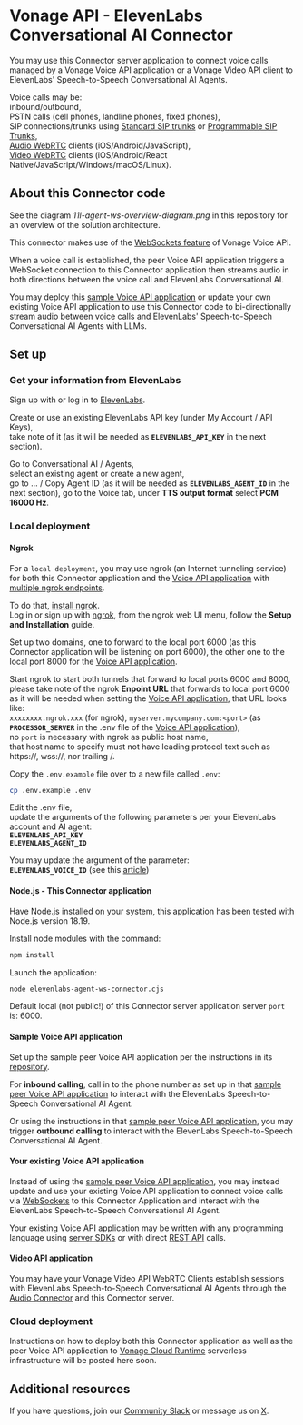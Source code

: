 # Vonage API - ElevenLabs Conversational AI Connector

You may use this Connector server application to connect voice calls managed by a Vonage Voice API application or a Vonage Video API client to ElevenLabs' Speech-to-Speech Conversational AI Agents.

Voice calls may be:</br>
inbound/outbound,</br>
PSTN calls (cell phones, landline phones, fixed phones),</br>
SIP connections/trunks using [Standard SIP trunks](https://developer.vonage.com/en/sip/overview) or [Programmable SIP Trunks](https://developer.vonage.com/en/voice/voice-api/concepts/programmable-sip),</br>
[Audio WebRTC](https://developer.vonage.com/en/vonage-client-sdk/overview) clients (iOS/Android/JavaScript),</br>
[Video WebRTC](https://tokbox.com/developer/sdks) clients (iOS/Android/React Native/JavaScript/Windows/macOS/Linux).

## About this Connector code

See the diagram _11l-agent-ws-overview-diagram.png_ in this repository for an overview of the solution architecture.

This connector makes use of the [WebSockets feature](https://developer.vonage.com/en/voice/voice-api/concepts/websockets) of Vonage Voice API.</br>

When a voice call is established, the peer Voice API application triggers a WebSocket connection to this Connector application then streams audio in both directions between the voice call and ElevenLabs Conversational AI. 

You may deploy this [sample Voice API application](https://github.com/nexmo-se/voice-to-ai-engines) or update your own existing Voice API application to use this Connector code to bi-directionally stream audio between voice calls and ElevenLabs' Speech-to-Speech Conversational AI Agents with LLMs.

## Set up

### Get your information from ElevenLabs

Sign up with or log in to [ElevenLabs](https://elevenlabs.io/app).</br>

Create or use an existing ElevenLabs API key (under My Account / API Keys),</br>
take note of it (as it will be needed as **`ELEVENLABS_API_KEY`** in the next section).</br>

Go to Conversational AI / Agents,</br>
select an existing agent or create a new agent,</br>
go to ... / Copy Agent ID (as it will be needed as **`ELEVENLABS_AGENT_ID`** in the next section),
go to the Voice tab, under **TTS output format** select **PCM 16000 Hz**.

### Local deployment

#### Ngrok

For a `local deployment`, you may use ngrok (an Internet tunneling service) for both this Connector application and the [Voice API application](https://github.com/nexmo-se/voice-to-ai-engines) with [multiple ngrok endpoints](https://ngrok.com/docs/agent/config/v3/#multiple-endpoints).

To do that, [install ngrok](https://ngrok.com/downloads).</br>
Log in or sign up with [ngrok](https://ngrok.com/), from the ngrok web UI menu, follow the **Setup and Installation** guide.

Set up two domains, one to forward to the local port 6000 (as this Connector application will be listening on port 6000), the other one to the local port 8000 for the [Voice API application](https://github.com/nexmo-se/voice-to-ai-engines).

Start ngrok to start both tunnels that forward to local ports 6000 and 8000,</br>
please take note of the ngrok **Enpoint URL** that forwards to local port 6000 as it will be needed when setting the [Voice API application](https://github.com/nexmo-se/voice-to-ai-engines),
that URL looks like:</br>
`xxxxxxxx.ngrok.xxx` (for ngrok), `myserver.mycompany.com:<port>`  (as **`PROCESSOR_SERVER`** in the .env file of the [Voice API application](https://github.com/nexmo-se/voice-to-ai-engines)),</br>
no `port` is necessary with ngrok as public host name,</br>
that host name to specify must not have leading protocol text such as https://, wss://, nor trailing /.

Copy the `.env.example` file over to a new file called `.env`:
```bash
cp .env.example .env 
```

Edit the .env file,<br>
update the arguments of the following parameters per your ElevenLabs account and AI agent:</br>
**`ELEVENLABS_API_KEY`**</br>
**`ELEVENLABS_AGENT_ID`**</br>

You may update the argument of the parameter:</br>
**`ELEVENLABS_VOICE_ID`** (see this [article](https://help.elevenlabs.io/hc/en-us/articles/14599760033937-How-do-I-find-my-voices-ID-of-my-voices-via-the-website-and-through-the-API))</br>

#### Node.js - This Connector application

Have Node.js installed on your system, this application has been tested with Node.js version 18.19.<br>

Install node modules with the command:<br>
 ```bash
npm install
```

Launch the application:<br>
```bash
node elevenlabs-agent-ws-connector.cjs
```

Default local (not public!) of this Connector server application server `port` is: 6000.

#### Sample Voice API application

Set up the sample peer Voice API application per the instructions in its [repository](https://github.com/nexmo-se/voice-to-ai-engines).

For **inbound calling**, call in to the phone number as set up in that [sample peer Voice API application](https://github.com/nexmo-se/voice-to-ai-engines) to interact with the ElevenLabs Speech-to-Speech Conversational AI Agent.

Or using the instructions in that [sample peer Voice API application](https://github.com/nexmo-se/voice-to-ai-engines), you may trigger **outbound calling** to interact with the ElevenLabs Speech-to-Speech Conversational AI Agent.

#### Your existing Voice API application

Instead of using the [sample peer Voice API application](https://github.com/nexmo-se/voice-to-ai-engines), you may instead update and use your existing Voice API application to connect voice calls via [WebSockets](https://developer.vonage.com/en/voice/voice-api/concepts/websockets) to this Connector Application and interact with the ElevenLabs Speech-to-Speech Conversational AI Agent.

Your existing Voice API application may be written with any programming language using [server SDKs](https://developer.vonage.com/en/tools) or with direct [REST API](https://developer.vonage.com/en/api/voice) calls.

#### Video API application

You may have your Vonage Video API WebRTC Clients establish sessions with ElevenLabs Speech-to-Speech Conversational AI Agents through the [Audio Connector](https://tokbox.com/developer/guides/audio-connector) and this Connector server.

### Cloud deployment

Instructions on how to deploy both this Connector application as well as the peer Voice API application to [Vonage Cloud Runtime](https://developer.vonage.com/en/vonage-cloud-runtime/getting-started/technical-details) serverless infrastructure will be posted here soon.

## Additional resources

If you have questions, join our [Community Slack](https://developer.vonage.com/community/slack) or message us on [X](https://twitter.com/VonageDev?adobe_mc=MCMID%3D61117212728348884173699984659581708157%7CMCORGID%3DA8833BC75245AF9E0A490D4D%2540AdobeOrg%7CTS%3D1740259490).
